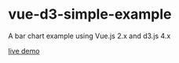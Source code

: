 vue-d3-simple-example
=====================

A bar chart example using Vue.js 2.x and d3.js 4.x

[live demo](https://hnakamur.github.io/vue-d3-simple-example)
